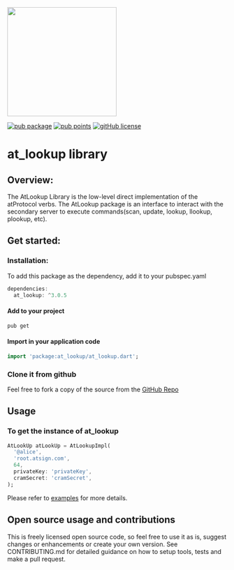 <img width=250px src="https://atsign.dev/assets/img/atPlatform_logo_gray.svg?sanitize=true">

[![pub package](https://img.shields.io/pub/v/at_lookup)](https://pub.dev/packages/at_lookup) [![pub points](https://img.shields.io/pub/points/at_lookup?logo=dart)](https://pub.dev/packages/at_lookup/score) [![gitHub license](https://img.shields.io/badge/license-BSD3-blue.svg)](./LICENSE)

# at_lookup library

## Overview:

The AtLookup Library is the low-level direct implementation of the atProtocol verbs. The AtLookup package is an interface
to interact with the secondary server to execute commands(scan, update, lookup, llookup, plookup, etc).

## Get started:

### Installation:

To add this package as the dependency, add it to your pubspec.yaml

```dart  
dependencies:
  at_lookup: ^3.0.5
```

#### Add to your project

```sh
pub get 
```

#### Import in your application code

```dart
import 'package:at_lookup/at_lookup.dart';
```

### Clone it from github

Feel free to fork a copy of the source from the [GitHub Repo](https://github.com/atsign-foundation/at_libraries)

## Usage

### To get the instance of at_lookup

```dart
AtLookUp atLookUp = AtLookupImpl(
  '@alice',
  'root.atsign.com',
  64,
  privateKey: 'privateKey',
  cramSecret: 'cramSecret',
);
```
Please refer to [examples](https://github.com/atsign-foundation/at_libraries/blob/doc_at_lookup/at_lookup/example/bin/example.dart) for more details.

## Open source usage and contributions

This is freely licensed open source code, so feel free to use it as is, suggest changes or enhancements or create your
own version. See CONTRIBUTING.md for detailed guidance on how to setup tools, tests and make a pull request.
